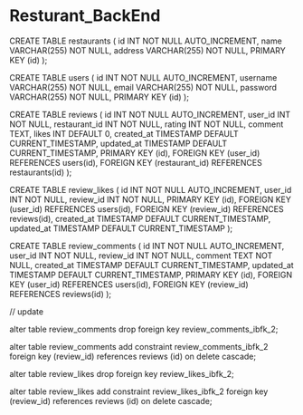# Resturant_BackEnd

CREATE TABLE restaurants (
                             id INT NOT NULL AUTO_INCREMENT,
                             name VARCHAR(255) NOT NULL,
                             address VARCHAR(255) NOT NULL,
                             PRIMARY KEY (id)
);

CREATE TABLE users (
                       id INT NOT NULL AUTO_INCREMENT,
                       username VARCHAR(255) NOT NULL,
                       email VARCHAR(255) NOT NULL,
                       password VARCHAR(255) NOT NULL,
                       PRIMARY KEY (id)
);

CREATE TABLE reviews (
                         id INT NOT NULL AUTO_INCREMENT,
                         user_id INT NOT NULL,
                         restaurant_id INT NOT NULL,
                         rating INT NOT NULL,
                         comment TEXT,
                         likes INT DEFAULT 0,
                         created_at TIMESTAMP DEFAULT CURRENT_TIMESTAMP,
                         updated_at TIMESTAMP DEFAULT CURRENT_TIMESTAMP,
                         PRIMARY KEY (id),
                         FOREIGN KEY (user_id) REFERENCES users(id),
                         FOREIGN KEY (restaurant_id) REFERENCES restaurants(id)
);

CREATE TABLE review_likes (
                              id INT NOT NULL AUTO_INCREMENT,
                              user_id INT NOT NULL,
                              review_id INT NOT NULL,
                              PRIMARY KEY (id),
                              FOREIGN KEY (user_id) REFERENCES users(id),
                              FOREIGN KEY (review_id) REFERENCES reviews(id),
                              created_at TIMESTAMP DEFAULT CURRENT_TIMESTAMP,
                              updated_at TIMESTAMP DEFAULT CURRENT_TIMESTAMP
);

CREATE TABLE review_comments (
                                 id INT NOT NULL AUTO_INCREMENT,
                                 user_id INT NOT NULL,
                                 review_id INT NOT NULL,
                                 comment TEXT NOT NULL,
                                 created_at TIMESTAMP DEFAULT CURRENT_TIMESTAMP,
                                 updated_at TIMESTAMP DEFAULT CURRENT_TIMESTAMP,
                                 PRIMARY KEY (id),
                                 FOREIGN KEY (user_id) REFERENCES users(id),
                                 FOREIGN KEY (review_id) REFERENCES reviews(id)
);

// update 

alter table review_comments
drop foreign key review_comments_ibfk_2;

alter table review_comments
add constraint review_comments_ibfk_2
foreign key (review_id) references reviews (id)
on delete cascade;

alter table review_likes
drop foreign key review_likes_ibfk_2;

alter table review_likes
add constraint review_likes_ibfk_2
foreign key (review_id) references reviews (id)
on delete cascade;


